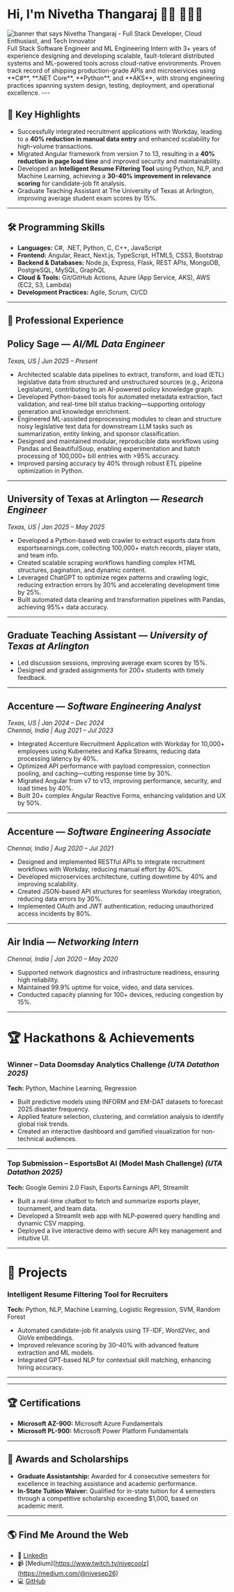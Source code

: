 # Hi, I'm Nivetha Thangaraj 👋🏾 🧑🏾‍💻

<img src="https://github.com/nivecoolz/nivecoolz/blob/main/Pink%20Modern%20Abstract%20Watercolor%20Zoom%20Profile%20Cover.png" alt="banner that says Nivetha Thangaraj - Full Stack Developer, Cloud Enthusiast, and Tech Innovator">
Full Stack Software Engineer and ML Engineering Intern with 3+ years of experience designing and developing scalable, fault-tolerant distributed systems and ML-powered tools across cloud-native environments. Proven track record of shipping production-grade APIs and microservices using **C#**, **.NET Core**, **Python**, and **AKS**, with strong engineering practices spanning system design, testing, deployment, and operational excellence. 
---

## 🌟 Key Highlights
- Successfully integrated recruitment applications with Workday, leading to a **40% reduction in manual data entry** and enhanced scalability for high-volume transactions.
- Migrated Angular framework from version 7 to 13, resulting in a **40% reduction in page load time** and improved security and maintainability.
- Developed an **Intelligent Resume Filtering Tool** using Python, NLP, and Machine Learning, achieving a **30-40% improvement in relevance scoring** for candidate-job fit analysis.
- Graduate Teaching Assistant at The University of Texas at Arlington, improving average student exam scores by 15%.

---

## 🛠 Programming Skills
- **Languages:** C#, .NET, Python, C, C++, JavaScript
- **Frontend:** Angular, React, Next.js, TypeScript, HTML5, CSS3, Bootstrap
- **Backend & Databases:** Node.js, Express, Flask, REST APIs, MongoDB, PostgreSQL, MySQL, GraphQL
- **Cloud & Tools:** Git/GitHub Actions, Azure (App Service, AKS), AWS (EC2, S3, Lambda)
- **Development Practices:** Agile, Scrum, CI/CD

---

## 💼 Professional Experience


## **Policy Sage** — *AI/ML Data Engineer*  
*Texas, US | Jun 2025 – Present*  
- Architected scalable data pipelines to extract, transform, and load (ETL) legislative data from structured and unstructured sources (e.g., Arizona Legislature), contributing to an AI-powered policy knowledge graph.  
- Developed Python-based tools for automated metadata extraction, fact validation, and real-time bill status tracking—supporting ontology generation and knowledge enrichment.  
- Engineered ML-assisted preprocessing modules to clean and structure noisy legislative text data for downstream LLM tasks such as summarization, entity linking, and sponsor classification.  
- Designed and maintained modular, reproducible data workflows using Pandas and BeautifulSoup, enabling experimentation and batch processing of 100,000+ bill entries with >95% accuracy.  
- Improved parsing accuracy by 40% through robust ETL pipeline optimization in Python.  

---

## **University of Texas at Arlington** — *Research Engineer*  
*Texas, US | Jan 2025 – May 2025*  
- Developed a Python-based web crawler to extract esports data from esportsearnings.com, collecting 100,000+ match records, player stats, and team info.  
- Created scalable scraping workflows handling complex HTML structures, pagination, and dynamic content.  
- Leveraged ChatGPT to optimize regex patterns and crawling logic, reducing extraction errors by 30% and accelerating development time by 25%.  
- Built automated data cleaning and transformation pipelines with Pandas, achieving 95%+ data accuracy.  

---

## **Graduate Teaching Assistant** — *University of Texas at Arlington*  
- Led discussion sessions, improving average exam scores by 15%.  
- Designed and graded assignments for 200+ students with timely feedback.  

---

## **Accenture** — *Software Engineering Analyst*  
*Texas, US | Jan 2024 – Dec 2024*  
*Chennai, India | Aug 2021 – Jul 2023*  
- Integrated Accenture Recruitment Application with Workday for 10,000+ employees using Kubernetes and Kafka Streams, reducing data processing latency by 40%.  
- Optimized API performance with payload compression, connection pooling, and caching—cutting response time by 30%.  
- Migrated Angular from v7 to v13, improving performance, security, and load times by 40%.  
- Built 20+ complex Angular Reactive Forms, enhancing validation and UX by 50%.  

---

## **Accenture** — *Software Engineering Associate*  
*Chennai, India | Aug 2020 – Jul 2021*  
- Designed and implemented RESTful APIs to integrate recruitment workflows with Workday, reducing manual effort by 40%.  
- Developed microservices architecture, cutting downtime by 40% and improving scalability.  
- Created JSON-based API structures for seamless Workday integration, reducing data errors by 30%.  
- Implemented OAuth and JWT authentication, reducing unauthorized access incidents by 80%.  

---

## **Air India** — *Networking Intern*  
*Chennai, India | Jan 2020 – May 2020*  
- Supported network diagnostics and infrastructure readiness, ensuring high reliability.  
- Maintained 99.9% uptime for voice, video, and data services.  
- Conducted capacity planning for 100+ devices, reducing congestion by 15%.  

---

# 🏆 Hackathons & Achievements

### **Winner – Data Doomsday Analytics Challenge** *(UTA Datathon 2025)*  
**Tech:** Python, Machine Learning, Regression  
- Built predictive models using INFORM and EM-DAT datasets to forecast 2025 disaster frequency.  
- Applied feature selection, clustering, and correlation analysis to identify global risk trends.  
- Created an interactive dashboard and gamified visualization for non-technical audiences.  

---

### **Top Submission – EsportsBot AI (Model Mash Challenge)** *(UTA Datathon 2025)*  
**Tech:** Google Gemini 2.0 Flash, Esports Earnings API, Streamlit  
- Built a real-time chatbot to fetch and summarize esports player, tournament, and team data.  
- Developed a Streamlit web app with NLP-powered query handling and dynamic CSV mapping.  
- Deployed a live interactive demo with secure API key management and intuitive UI.  

---

# 📂 Projects

### **Intelligent Resume Filtering Tool for Recruiters**  
**Tech:** Python, NLP, Machine Learning, Logistic Regression, SVM, Random Forest  
- Automated candidate-job fit analysis using TF-IDF, Word2Vec, and GloVe embeddings.  
- Improved relevance scoring by 30–40% with advanced feature extraction and ML models.  
- Integrated GPT-based NLP for contextual skill matching, enhancing hiring accuracy.  

---

---

## 🏆 Certifications
- **Microsoft AZ-900:** Microsoft Azure Fundamentals  
- **Microsoft PL-900:** Microsoft Power Platform Fundamentals  

---

## 🏅 Awards and Scholarships
- **Graduate Assistantship:** Awarded for 4 consecutive semesters for excellence in teaching assistance and academic performance.
- **In-State Tuition Waiver:** Qualified for in-state tuition for 4 semesters through a competitive scholarship exceeding $1,000, based on academic merit.

---

## 🌎 Find Me Around the Web
- 💼 [LinkedIn](https://www.linkedin.com/in/nivetha-thangaraj)  
- 📹 [Medium](https://www.twitch.tv/nivecoolz](https://medium.com/@nivesep26) 
- 💻 [GitHub](https://github.com/nivecoolz)
